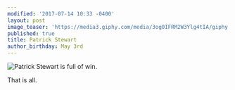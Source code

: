 ```yaml
---
modified: '2017-07-14 10:33 -0400'
layout: post
image_teaser: 'https://media3.giphy.com/media/3og0IFRM2W3Ylg4tIA/giphy.gif'
published: true
title: Patrick Stewart
author_birthday: May 3rd
---
```

![Patrick Stewart is full of win. ]({{site.baseurl}}/https://s-media-cache-ak0.pinimg.com/originals/66/6e/a5/666ea51caed11dcecc4c54a7864d5858.jpg) 

That is all.
